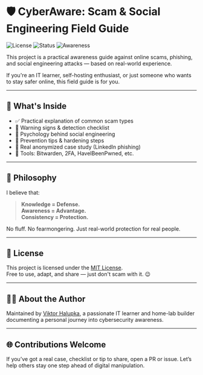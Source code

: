 
# 🛡️ CyberAware: Scam & Social Engineering Field Guide

![License](https://img.shields.io/badge/license-MIT-blue.svg)
![Status](https://img.shields.io/badge/status-active-success)
![Awareness](https://img.shields.io/badge/focus-cybersecurity-critical)

This project is a practical awareness guide against online scams, phishing, and social engineering attacks — based on real-world experience.

If you're an IT learner, self-hosting enthusiast, or just someone who wants to stay safer online, this field guide is for you.

---

## 📘 What's Inside

- ✅ Practical explanation of common scam types
- 🔐 Warning signs & detection checklist
- 🧠 Psychology behind social engineering
- 🧯 Prevention tips & hardening steps
- 📓 Real anonymized case study (LinkedIn phishing)
- 🧰 Tools: Bitwarden, 2FA, HaveIBeenPwned, etc.

---

## 🧠 Philosophy

I believe that:
> **Knowledge = Defense.  
> Awareness = Advantage.  
> Consistency = Protection.**

No fluff. No fearmongering. Just real-world protection for real people.

---

## 🔐 License

This project is licensed under the [MIT License](LICENSE).  
Free to use, adapt, and share — just don't scam with it. 😉

---

## 🙋‍♂️ About the Author

Maintained by [Viktor Halupka](https://www.linkedin.com/in/viktor-halupka-weiz), a passionate IT learner and home-lab builder documenting a personal journey into cybersecurity awareness.

---

## 🌐 Contributions Welcome

If you’ve got a real case, checklist or tip to share, open a PR or issue. Let’s help others stay one step ahead of digital manipulation.

